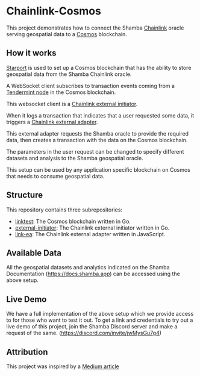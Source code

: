 # Chainlink-Cosmos
This project demonstrates how to connect the Shamba [Chainlink](https://chain.link/) oracle serving geospatial data to a [Cosmos](https://cosmos.network/) blockchain.

## How it works
[Starport](https://cosmos.network/starport/) is used to set up a Cosmos blockchain that has the ability to store geospatial data from the Shamba Chainlink oracle.

A WebSocket client subscribes to transaction events coming from a [Tendermint node](https://tendermint.com/core/) in the Cosmos blockchain.

This websocket client is a [Chainlink external initiator](https://docs.chain.link/docs/external-initiators-introduction/).

When it logs a transaction that indicates that a user requested some data, it triggers a [Chainlink external adapter](https://docs.chain.link/docs/external-adapters/).

This external adapter requests the Shamba oracle to provide the required data, then creates a transaction with the data on the Cosmos blockchain. 

The parameters in the user request can be changed to specify different datasets and analysis to the Shamba geospatial oracle.

This setup can be used by any application specific blockchain on Cosmos that needs to consume geospatial data.


## Structure
This repository contains three subrepositories:
- [linktest](https://github.com/lajosdeme/Chainlink-Cosmos/tree/main/linktest): The Cosmos blockchain written in Go.
- [external-initiator](https://github.com/lajosdeme/Chainlink-Cosmos/tree/main/external-initiator): The Chainlink external initiator written in Go.
- [link-ea](https://github.com/lajosdeme/Chainlink-Cosmos/tree/main/link-ea): The Chainlink external adapter written in JavaScript.

## Available Data
All the geospatial datasets and analytics indicated on the Shamba Documentation (https://docs.shamba.app) can be accessed using the above setup.

## Live Demo
We have a full implementation of the above setup which we provide access to for those who want to test it out. To get a link and credentials to try out a live demo of this project, join the Shamba Discord server and make a request of the same. (https://discord.com/invite/jwMysGu7g4) 

## Attribution
This project was inspired by a [Medium article](https://betterprogramming.pub/connect-a-chainlink-oracle-to-a-cosmos-blockchain-d7934d75bae5)